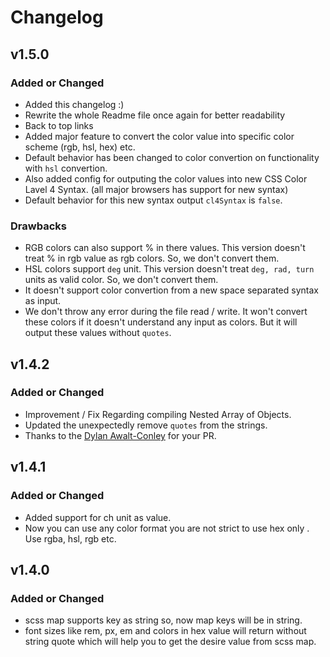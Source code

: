 # Changelog

## v1.5.0

### Added or Changed
- Added this changelog :)
- Rewrite the whole Readme file once again for better readability
- Back to top links
- Added major feature to convert the color value into specific color scheme (rgb, hsl, hex) etc.
- Default behavior has been changed to color convertion on functionality with `hsl` convertion. 
- Also added config for outputing the color values into new CSS Color Lavel 4 Syntax. (all major browsers has support for new syntax)
- Default behavior for this new syntax output `cl4Syntax` is `false`. 

### Drawbacks
- RGB colors can also support % in there values. This version doesn't treat % in rgb value as rgb colors. So, we don't convert them.
- HSL colors support `deg` unit. This version doesn't treat `deg, rad, turn` units as valid color. So, we don't convert them.
- It doesn't support color convertion from a new space separated syntax as input.
- We don't throw any error during the file read / write. It won't convert these colors if it doesn't understand any input as colors. But it will output these values without `quotes`.

## v1.4.2

### Added or Changed
- Improvement / Fix Regarding compiling Nested Array of Objects.
- Updated the unexpectedly remove `quotes` from the strings.
- Thanks to the [Dylan Awalt-Conley](https://github.com/dawaltconley) for your PR.

## v1.4.1

### Added or Changed
- Added support for ch unit as value.
- Now you can use any color format you are not strict to use hex only . Use rgba, hsl, rgb etc.

## v1.4.0

### Added or Changed
- scss map supports key as string so, now map keys will be in string. 
- font sizes like rem, px, em and colors in hex value will return without string quote which will help you to get the desire value from scss map.